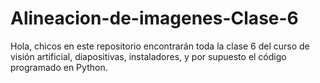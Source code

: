 # Alineacion-de-imagenes-Clase-6
Hola, chicos en este repositorio encontrarán toda la clase 6 del curso de visión artificial, diapositivas, instaladores, y por supuesto el código programado en Python.
